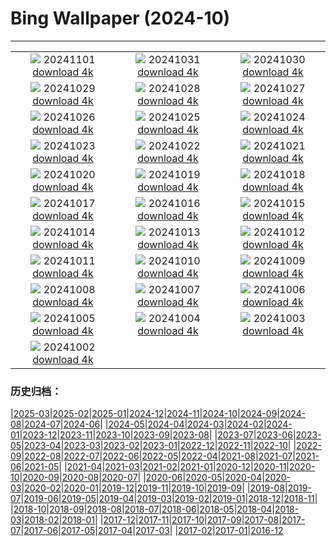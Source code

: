 # Bing Wallpaper (2024-10)
**************
| | | |
| :----: | :----: | :----: |
| ![](https://www.bing.com/th?id=OHR.GargoyleParis_EN-CA6806508662_1920x1080.jpg) 20241101 [download 4k](https://www.bing.com/th?id=OHR.GargoyleParis_EN-CA6806508662_UHD.jpg) | ![](https://www.bing.com/th?id=OHR.HauntedEdinburgh_EN-CA6524249488_1920x1080.jpg) 20241031 [download 4k](https://www.bing.com/th?id=OHR.HauntedEdinburgh_EN-CA6524249488_UHD.jpg) | ![](https://www.bing.com/th?id=OHR.GreatOwl_EN-CA6169202889_1920x1080.jpg) 20241030 [download 4k](https://www.bing.com/th?id=OHR.GreatOwl_EN-CA6169202889_UHD.jpg) |
| ![](https://www.bing.com/th?id=OHR.PumpkinMist_EN-CA5942039818_1920x1080.jpg) 20241029 [download 4k](https://www.bing.com/th?id=OHR.PumpkinMist_EN-CA5942039818_UHD.jpg) | ![](https://www.bing.com/th?id=OHR.PolarBearHug_EN-CA5661955284_1920x1080.jpg) 20241028 [download 4k](https://www.bing.com/th?id=OHR.PolarBearHug_EN-CA5661955284_UHD.jpg) | ![](https://www.bing.com/th?id=OHR.GhostForest_EN-CA5302994217_1920x1080.jpg) 20241027 [download 4k](https://www.bing.com/th?id=OHR.GhostForest_EN-CA5302994217_UHD.jpg) |
| ![](https://www.bing.com/th?id=OHR.MontBlancMassif_EN-CA4972012680_1920x1080.jpg) 20241026 [download 4k](https://www.bing.com/th?id=OHR.MontBlancMassif_EN-CA4972012680_UHD.jpg) | ![](https://www.bing.com/th?id=OHR.BodieCalifornia_EN-CA4900321008_1920x1080.jpg) 20241025 [download 4k](https://www.bing.com/th?id=OHR.BodieCalifornia_EN-CA4900321008_UHD.jpg) | ![](https://www.bing.com/th?id=OHR.MadameSherriCastle_EN-CA4239046959_1920x1080.jpg) 20241024 [download 4k](https://www.bing.com/th?id=OHR.MadameSherriCastle_EN-CA4239046959_UHD.jpg) |
| ![](https://www.bing.com/th?id=OHR.MonsterDoor_EN-CA3833144484_1920x1080.jpg) 20241023 [download 4k](https://www.bing.com/th?id=OHR.MonsterDoor_EN-CA3833144484_UHD.jpg) | ![](https://www.bing.com/th?id=OHR.AutumnCypress_EN-CA3476365850_1920x1080.jpg) 20241022 [download 4k](https://www.bing.com/th?id=OHR.AutumnCypress_EN-CA3476365850_UHD.jpg) | ![](https://www.bing.com/th?id=OHR.SmilingSloth_EN-CA3124807232_1920x1080.jpg) 20241021 [download 4k](https://www.bing.com/th?id=OHR.SmilingSloth_EN-CA3124807232_UHD.jpg) |
| ![](https://www.bing.com/th?id=OHR.DenderaTemple_EN-CA1538664812_1920x1080.jpg) 20241020 [download 4k](https://www.bing.com/th?id=OHR.DenderaTemple_EN-CA1538664812_UHD.jpg) | ![](https://www.bing.com/th?id=OHR.JasperDark_EN-CA8643042761_1920x1080.jpg) 20241019 [download 4k](https://www.bing.com/th?id=OHR.JasperDark_EN-CA8643042761_UHD.jpg) | ![](https://www.bing.com/th?id=OHR.KochiaJapan_EN-CA9025927952_1920x1080.jpg) 20241018 [download 4k](https://www.bing.com/th?id=OHR.KochiaJapan_EN-CA9025927952_UHD.jpg) |
| ![](https://www.bing.com/th?id=OHR.FossilsDorset_EN-CA8526505485_1920x1080.jpg) 20241017 [download 4k](https://www.bing.com/th?id=OHR.FossilsDorset_EN-CA8526505485_UHD.jpg) | ![](https://www.bing.com/th?id=OHR.MaraMigration_EN-CA7027269476_1920x1080.jpg) 20241016 [download 4k](https://www.bing.com/th?id=OHR.MaraMigration_EN-CA7027269476_UHD.jpg) | ![](https://www.bing.com/th?id=OHR.CocoBeach_EN-CA6585712044_1920x1080.jpg) 20241015 [download 4k](https://www.bing.com/th?id=OHR.CocoBeach_EN-CA6585712044_UHD.jpg) |
| ![](https://www.bing.com/th?id=OHR.AlcazarSeville_EN-CA0555315003_1920x1080.jpg) 20241014 [download 4k](https://www.bing.com/th?id=OHR.AlcazarSeville_EN-CA0555315003_UHD.jpg) | ![](https://www.bing.com/th?id=OHR.QuebecDuck_EN-CA0208524250_1920x1080.jpg) 20241013 [download 4k](https://www.bing.com/th?id=OHR.QuebecDuck_EN-CA0208524250_UHD.jpg) | ![](https://www.bing.com/th?id=OHR.CelticColours_EN-CA7718811490_1920x1080.jpg) 20241012 [download 4k](https://www.bing.com/th?id=OHR.CelticColours_EN-CA7718811490_UHD.jpg) |
| ![](https://www.bing.com/th?id=OHR.SoranoItaly_EN-CA4829518601_1920x1080.jpg) 20241011 [download 4k](https://www.bing.com/th?id=OHR.SoranoItaly_EN-CA4829518601_UHD.jpg) | ![](https://www.bing.com/th?id=OHR.AspensColorado_EN-CA0556453730_1920x1080.jpg) 20241010 [download 4k](https://www.bing.com/th?id=OHR.AspensColorado_EN-CA0556453730_UHD.jpg) | ![](https://www.bing.com/th?id=OHR.MototiOctopus_EN-CA0168451476_1920x1080.jpg) 20241009 [download 4k](https://www.bing.com/th?id=OHR.MototiOctopus_EN-CA0168451476_UHD.jpg) |
| ![](https://www.bing.com/th?id=OHR.ElbePhilharmonic_EN-CA1458789835_1920x1080.jpg) 20241008 [download 4k](https://www.bing.com/th?id=OHR.ElbePhilharmonic_EN-CA1458789835_UHD.jpg) | ![](https://www.bing.com/th?id=OHR.CoyoteGulch_EN-CA9362587881_1920x1080.jpg) 20241007 [download 4k](https://www.bing.com/th?id=OHR.CoyoteGulch_EN-CA9362587881_UHD.jpg) | ![](https://www.bing.com/th?id=OHR.ElephantTeacher_EN-CA7050305105_1920x1080.jpg) 20241006 [download 4k](https://www.bing.com/th?id=OHR.ElephantTeacher_EN-CA7050305105_UHD.jpg) |
| ![](https://www.bing.com/th?id=OHR.NuitBlanche24_EN-CA8251507494_1920x1080.jpg) 20241005 [download 4k](https://www.bing.com/th?id=OHR.NuitBlanche24_EN-CA8251507494_UHD.jpg) | ![](https://www.bing.com/th?id=OHR.TajMahalReflection_EN-CA5616417702_1920x1080.jpg) 20241004 [download 4k](https://www.bing.com/th?id=OHR.TajMahalReflection_EN-CA5616417702_UHD.jpg) | ![](https://www.bing.com/th?id=OHR.YukonAutumn_EN-CA4777665764_1920x1080.jpg) 20241003 [download 4k](https://www.bing.com/th?id=OHR.YukonAutumn_EN-CA4777665764_UHD.jpg) |
| ![](https://www.bing.com/th?id=OHR.HalfDomeYosemite_EN-CA4543823129_1920x1080.jpg) 20241002 [download 4k](https://www.bing.com/th?id=OHR.HalfDomeYosemite_EN-CA4543823129_UHD.jpg) |  |  |

### 历史归档：

|[2025-03](/2025-03/2025-03.md)|[2025-02](/2025-02/2025-02.md)|[2025-01](/2025-01/2025-01.md)|[2024-12](/2024-12/2024-12.md)|[2024-11](/2024-11/2024-11.md)|[2024-10](/2024-10/2024-10.md)|[2024-09](/2024-09/2024-09.md)|[2024-08](/2024-08/2024-08.md)|[2024-07](/2024-07/2024-07.md)|[2024-06](/2024-06/2024-06.md)|
|[2024-05](/2024-05/2024-05.md)|[2024-04](/2024-04/2024-04.md)|[2024-03](/2024-03/2024-03.md)|[2024-02](/2024-02/2024-02.md)|[2024-01](/2024-01/2024-01.md)|[2023-12](/2023-12/2023-12.md)|[2023-11](/2023-11/2023-11.md)|[2023-10](/2023-10/2023-10.md)|[2023-09](/2023-09/2023-09.md)|[2023-08](/2023-08/2023-08.md)|
|[2023-07](/2023-07/2023-07.md)|[2023-06](/2023-06/2023-06.md)|[2023-05](/2023-05/2023-05.md)|[2023-04](/2023-04/2023-04.md)|[2023-03](/2023-03/2023-03.md)|[2023-02](/2023-02/2023-02.md)|[2023-01](/2023-01/2023-01.md)|[2022-12](/2022-12/2022-12.md)|[2022-11](/2022-11/2022-11.md)|[2022-10](/2022-10/2022-10.md)|
|[2022-09](/2022-09/2022-09.md)|[2022-08](/2022-08/2022-08.md)|[2022-07](/2022-07/2022-07.md)|[2022-06](/2022-06/2022-06.md)|[2022-05](/2022-05/2022-05.md)|[2022-04](/2022-04/2022-04.md)|[2021-08](/2021-08/2021-08.md)|[2021-07](/2021-07/2021-07.md)|[2021-06](/2021-06/2021-06.md)|[2021-05](/2021-05/2021-05.md)|
|[2021-04](/2021-04/2021-04.md)|[2021-03](/2021-03/2021-03.md)|[2021-02](/2021-02/2021-02.md)|[2021-01](/2021-01/2021-01.md)|[2020-12](/2020-12/2020-12.md)|[2020-11](/2020-11/2020-11.md)|[2020-10](/2020-10/2020-10.md)|[2020-09](/2020-09/2020-09.md)|[2020-08](/2020-08/2020-08.md)|[2020-07](/2020-07/2020-07.md)|
|[2020-06](/2020-06/2020-06.md)|[2020-05](/2020-05/2020-05.md)|[2020-04](/2020-04/2020-04.md)|[2020-03](/2020-03/2020-03.md)|[2020-02](/2020-02/2020-02.md)|[2020-01](/2020-01/2020-01.md)|[2019-12](/2019-12/2019-12.md)|[2019-11](/2019-11/2019-11.md)|[2019-10](/2019-10/2019-10.md)|[2019-09](/2019-09/2019-09.md)|
|[2019-08](/2019-08/2019-08.md)|[2019-07](/2019-07/2019-07.md)|[2019-06](/2019-06/2019-06.md)|[2019-05](/2019-05/2019-05.md)|[2019-04](/2019-04/2019-04.md)|[2019-03](/2019-03/2019-03.md)|[2019-02](/2019-02/2019-02.md)|[2019-01](/2019-01/2019-01.md)|[2018-12](/2018-12/2018-12.md)|[2018-11](/2018-11/2018-11.md)|
|[2018-10](/2018-10/2018-10.md)|[2018-09](/2018-09/2018-09.md)|[2018-08](/2018-08/2018-08.md)|[2018-07](/2018-07/2018-07.md)|[2018-06](/2018-06/2018-06.md)|[2018-05](/2018-05/2018-05.md)|[2018-04](/2018-04/2018-04.md)|[2018-03](/2018-03/2018-03.md)|[2018-02](/2018-02/2018-02.md)|[2018-01](/2018-01/2018-01.md)|
|[2017-12](/2017-12/2017-12.md)|[2017-11](/2017-11/2017-11.md)|[2017-10](/2017-10/2017-10.md)|[2017-09](/2017-09/2017-09.md)|[2017-08](/2017-08/2017-08.md)|[2017-07](/2017-07/2017-07.md)|[2017-06](/2017-06/2017-06.md)|[2017-05](/2017-05/2017-05.md)|[2017-04](/2017-04/2017-04.md)|[2017-03](/2017-03/2017-03.md)|
|[2017-02](/2017-02/2017-02.md)|[2017-01](/2017-01/2017-01.md)|[2016-12](/2016-12/2016-12.md)